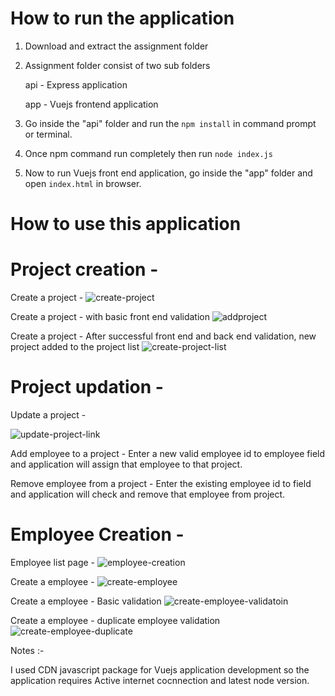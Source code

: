 # How to run the application
  1. Download and extract the assignment folder
  2. Assignment folder consist of two sub folders
  
     api - Express application
     
     app - Vuejs frontend application
     
  3. Go inside the "api" folder and run the `npm install` in command prompt or terminal.
  4. Once npm command run completely then run `node index.js`
  5. Now to run Vuejs front end application, go inside the "app" folder and open `index.html` in browser.

# How to use this application

  # Project creation -

  Create a project - 
  ![create-project](https://user-images.githubusercontent.com/659550/159115021-fdd2836d-a089-46e3-b379-139ee06ffca8.PNG)

  Create a project - with basic front end validation
  ![addproject](https://user-images.githubusercontent.com/659550/159114953-42552fd7-7e37-4ea3-a29d-bbbeeade6969.PNG)

  Create a project - After successful front end and back end validation, new project added to the project list
  ![create-project-list](https://user-images.githubusercontent.com/659550/159114998-79d75d62-475c-4cef-94fa-ad20e49b726c.PNG)

 # Project updation -
   
   Update a project -
   
  ![update-project-link](https://user-images.githubusercontent.com/659550/159115511-068c443c-9751-4f77-94c4-fcb58441fbb0.PNG)

   Add employee to a project - Enter a new valid employee id to employee field and application will assign that employee to that project.
   
   Remove employee from a project - Enter the existing employee id to field and application will check and remove that employee from project.


  # Employee Creation -
    
   Employee list page -
   ![employee-creation](https://user-images.githubusercontent.com/659550/159115669-e19325b4-de36-4f1a-b7d6-a1c812c65f04.PNG)

   Create a employee - 
   ![create-employee](https://user-images.githubusercontent.com/659550/159115744-87298960-69a7-49d7-91fc-5f2c8fa8a302.PNG)
   
   Create a employee - Basic validation
   ![create-employee-validatoin](https://user-images.githubusercontent.com/659550/159115776-1b08975a-b2d3-4b4e-9d8b-7efdd970cfd3.PNG)

   Create a employee - duplicate employee validation
   ![create-employee-duplicate](https://user-images.githubusercontent.com/659550/159115816-bdbdf421-2775-4584-9a0e-4c31a63ce47b.PNG)

   
  Notes :- 
  
  I used CDN javascript package for Vuejs application development so the application requires Active internet cocnnection and latest node version.
